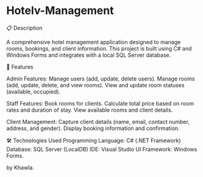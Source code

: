 # Hotelv-Management
📋 Description

A comprehensive hotel management application designed to manage rooms, bookings, and client information. This project is built using C# and Windows Forms and integrates with a local SQL Server database.

🌟 Features

Admin Features:
Manage users (add, update, delete users).
Manage rooms (add, update, delete, and view rooms).
View and update room statuses (available, occupied).

Staff Features:
Book rooms for clients.
Calculate total price based on room rates and duration of stay.
View available rooms and client details.

Client Management:
Capture client details (name, email, contact number, address, and gender).
Display booking information and confirmation.

🛠️ Technologies Used
Programming Language: C# (.NET Framework)
Database: SQL Server (LocalDB)
IDE: Visual Studio
UI Framework: Windows Forms.

by Khawla.

